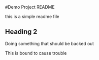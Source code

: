 #Demo Project README 

this is a simple readme file 

## Heading 2

Doing something that should be backed out

This is bound to cause trouble